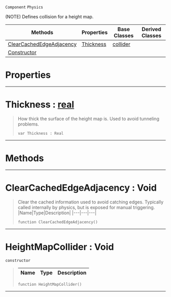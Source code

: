  `Component` `Physics`



(NOTE) Defines collision for a height map.

|Methods|Properties|Base Classes|Derived Classes|
|---|---|---|---|
|[ClearCachedEdgeAdjacency](heightmapcollider.md#clearcachededgeadjacency)|[Thickness](heightmapcollider.md#thickness-zilch-engine-do)|[collider](collider.md)| |
|[Constructor](heightmapcollider.md#heightmapcollider-void)| | | |


 #  Properties


---  
 #  Thickness : [real](../nada_base_types/real.md)

> How thick the surface of the height map is. Used to avoid tunneling problems.
> ```TS:Nada
> var Thickness : Real


---  
 #  Methods


---  
 #  ClearCachedEdgeAdjacency : Void

> Clear the cached information used to avoid catching edges. Typically called internally by physics, but is exposed for manual triggering.
> |Name|Type|Description|
> |---|---|---|
> ```TS:Nada
> function ClearCachedEdgeAdjacency()
> ``` 


---  
 #  HeightMapCollider : Void

 `constructor`

> 
> |Name|Type|Description|
> |---|---|---|
> ```TS:Nada
> function HeightMapCollider()
> ``` 


---  
 

 